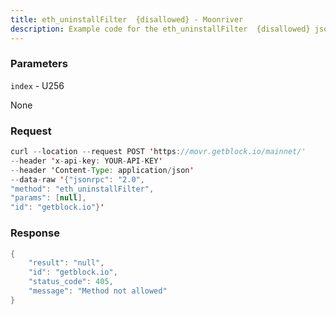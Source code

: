 ```yaml
---
title: eth_uninstallFilter  {disallowed} - Moonriver
description: Example code for the eth_uninstallFilter  {disallowed} json-rpc method. Сomplete guide on how to use eth_uninstallFilter  {disallowed} json-rpc in GetBlock.io Web3 documentation.
---
```


### Parameters


`index` - U256

None

### Request

``` java
curl --location --request POST 'https://movr.getblock.io/mainnet/' 
--header 'x-api-key: YOUR-API-KEY' 
--header 'Content-Type: application/json' 
--data-raw '{"jsonrpc": "2.0",
"method": "eth_uninstallFilter",
"params": [null],
"id": "getblock.io"}'
```

###  Response

``` java
{
    "result": "null",
    "id": "getblock.io",
    "status_code": 405,
    "message": "Method not allowed"
}
```

